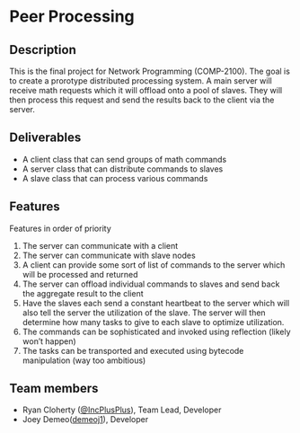 # Peer Processing

## Description

This is the final project for Network Programming (COMP-2100). The goal is to create a prorotype distributed processing system. A main server will receive math requests which it will offload onto a pool of slaves. They will then process this request and send the results back to the client via the server.

## Deliverables

- A client class that can send groups of math commands
- A server class that can distribute commands to slaves
- A slave class that can process various commands

## Features 
Features in order of priority
1.	The server can communicate with a client
2.	The server can communicate with slave nodes
3.	A client can provide some sort of list of commands to the server which will be processed and returned
4.	The server can offload individual commands to slaves and send back the aggregate result to the client
5.	Have the slaves each send a constant heartbeat to the server which will also tell the server the utilization of the slave. The server will then determine how many tasks to give to each slave to optimize utilization.
6.	The commands can be sophisticated and invoked using reflection (likely won’t happen)
7.	The tasks can be transported and executed using bytecode manipulation (way too ambitious)

## Team members

* Ryan Cloherty ([@IncPlusPlus](https://github.com/IncPlusPlus)), Team Lead, Developer
* Joey Demeo([demeoj1](https://github.com/demeoj1)), Developer

